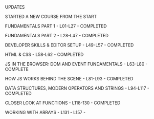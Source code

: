 UPDATES

STARTED A NEW COURSE FROM THE START

FUNDAMENTALS PART 1 - L01-L27 - COMPLETED

FUNDAMENTALS PART 2 - L28-L47 - COMPLETED

DEVELOPER SKILLS & EDITOR SETUP - L49-L57 - COMPLETED

HTML & CSS - L58-L62 - COMPLETED

JS IN THE BROWSER: DOM AND EVENT FUNDAMENTALS - L63-L80 - COMPLETE

HOW JS WORKS BEHIND THE SCENE - L81-L93 - COMPLETED

DATA STRUCTURES, MODERN OPERATORS AND STRINGS - L94-L117 - COMPLETED

CLOSER LOOK AT FUNCTIONS - L118-130 - COMPLETED

WORKING WITH ARRAYS - L131 - L157 - 
